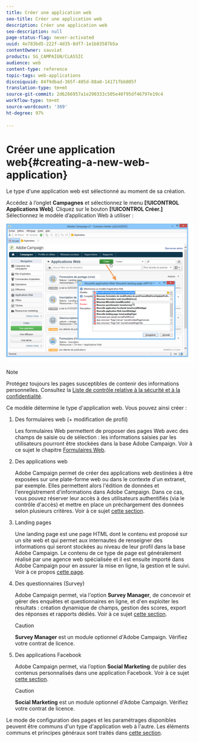 ```yaml
---
title: Créer une application web
seo-title: Créer une application web
description: Créer une application web
seo-description: null
page-status-flag: never-activated
uuid: 4e783bd5-222f-4d35-8df7-1e1b83587b5a
contentOwner: sauviat
products: SG_CAMPAIGN/CLASSIC
audience: web
content-type: reference
topic-tags: web-applications
discoiquuid: 84f9dbad-365f-405d-88a0-14171fbb805f
translation-type: tm+mt
source-git-commit: 2d6266957a1e290333c505e40f95df46797e19c4
workflow-type: tm+mt
source-wordcount: '369'
ht-degree: 97%

---
```



# Créer une application web{#creating-a-new-web-application}

Le type d&#39;une application web est sélectionné au moment de sa création.

Accédez à l’onglet **Campagnes** et sélectionnez le menu **[!UICONTROL Applications Web]**. Cliquez sur le bouton **[!UICONTROL Créer.]** Sélectionnez le modèle d’application Web à utiliser :

![](assets/webapp_create_from_campaign.png)

>[!NOTE]
>
>Protégez toujours les pages susceptibles de contenir des informations personnelles. Consultez la [Liste de contrôle relative à la sécurité et à la confidentialité](https://helpx.adobe.com/fr/campaign/kb/acc-security.html#privacy).

Ce modèle détermine le type d&#39;application web. Vous pouvez ainsi créer :

1. Des formulaires web (+ modification de profil)

   Les formulaires Web permettent de proposer des pages Web avec des champs de saisie ou de sélection : les informations saisies par les utilisateurs pourront être stockées dans la base Adobe Campaign. Voir à ce sujet le chapitre [Formulaires Web](../../web/using/about-web-forms.md).

1. Des applications web

   Adobe Campaign permet de créer des applications web destinées à être exposées sur une plate-forme web ou dans le contexte d&#39;un extranet, par exemple. Elles permettent alors l&#39;édition de données et l&#39;enregistrement d&#39;informations dans Adobe Campaign. Dans ce cas, vous pouvez réserver leur accès à des utilisateurs authentifiés (via le contrôle d&#39;accès) et mettre en place un préchargement des données selon plusieurs critères. Voir à ce sujet [cette section](../../web/using/about-web-applications.md).

1. Landing pages

   Une landing page est une page HTML dont le contenu est proposé sur un site web et qui permet aux internautes de renseigner des informations qui seront stockées au niveau de leur profil dans la base Adobe Campaign. Le contenu de ce type de page est généralement réalisé par une agence web spécialisée et il est ensuite importé dans Adobe Campaign pour en assurer la mise en ligne, la gestion et le suivi. Voir à ce propos [cette page](../../web/using/creating-a-landing-page.md).

1. Des questionnaires (Survey)

   Adobe Campaign permet, via l&#39;option **Survey Manager**, de concevoir et gérer des enquêtes et questionnaires en ligne, et d&#39;en exploiter les résultats : création dynamique de champs, gestion des scores, export des réponses et rapports dédiés. Voir à ce sujet [cette section](../../web/using/about-surveys.md).

   >[!CAUTION]
   >
   >**Survey Manager** est un module optionnel d&#39;Adobe Campaign. Vérifiez votre contrat de licence.

1. Des applications Facebook

   Adobe Campaign permet, via l’option **Social Marketing** de publier des contenus personnalisés dans une application Facebook. Voir à ce sujet [cette section](../../social/using/about-social-marketing.md).

   >[!CAUTION]
   >
   >**Social Marketing** est un module optionnel d&#39;Adobe Campaign. Vérifiez votre contrat de licence.

Le mode de configuration des pages et les paramétrages disponibles peuvent être communs d&#39;un type d&#39;application web à l&#39;autre. Les éléments communs et principes généraux sont traités dans [cette section](../../web/using/about-web-forms.md).
